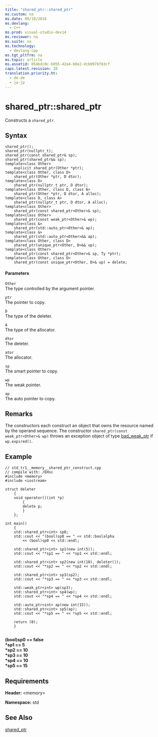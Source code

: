 ```yaml
---
title: "shared_ptr::shared_ptr"
ms.custom: na
ms.date: 09/19/2016
ms.devlang: 
  - C++
ms.prod: visual-studio-dev14
ms.reviewer: na
ms.suite: na
ms.technology: 
  - devlang-cpp
ms.tgt_pltfrm: na
ms.topic: article
ms.assetid: 054bdc0c-b055-42e4-b0e2-dcb097bf83cf
caps.latest.revision: 20
translation.priority.ht: 
  - de-de
  - ja-jp
---
```

# shared_ptr::shared_ptr
Constructs a `shared_ptr`.  
  
## Syntax  
  
```  
shared_ptr();  
shared_ptr(nullptr_t);   
shared_ptr(const shared_ptr& sp);  
shared_ptr(shared_ptr&& sp);   
template<class Other>  
    explicit shared_ptr(Other *ptr);  
template<class Other, class D>  
    shared_ptr(Other *ptr, D dtor);  
template<class D>  
    shared_ptr(nullptr_t ptr, D dtor);  
template<class Other, class D, class A>  
    shared_ptr(Other *ptr, D dtor, A alloc);  
template<class D, class A>  
    shared_ptr(nullptr_t ptr, D dtor, A alloc);  
template<class Other>  
    shared_ptr(const shared_ptr<Other>& sp);  
template<class Other>  
    shared_ptr(const weak_ptr<Other>& wp);  
template<class &>  
    shared_ptr(std::auto_ptr<Other>& ap);  
template<class &>  
    shared_ptr(std::auto_ptr<Other>&& ap);  
template<class Other, class D>  
    shared_ptr(unique_ptr<Other, D>&& up);  
template<class Other>  
    shared_ptr(const shared_ptr<Other>& sp, Ty *ptr);  
template<class Other, class D>  
    shared_ptr(const unique_ptr<Other, D>& up) = delete;  
```  
  
#### Parameters  
 `Other`  
 The type controlled by the argument pointer.  
  
 `ptr`  
 The pointer to copy.  
  
 `D`  
 The type of the deleter.  
  
 `A`  
 The type of the allocator.  
  
 `dtor`  
 The deleter.  
  
 `ator`  
 The allocator.  
  
 `sp`  
 The smart pointer to copy.  
  
 `wp`  
 The weak pointer.  
  
 `ap`  
 The auto pointer to copy.  
  
## Remarks  
 The constructors each construct an object that owns the resource named by the operand sequence. The constructor `shared_ptr(const weak_ptr<Other>& wp)` throws an exception object of type [bad_weak_ptr](../vs140/bad_weak_ptr-Class.md) if `wp.expired()`.  
  
## Example  
  
```  
// std_tr1__memory__shared_ptr_construct.cpp   
// compile with: /EHsc   
#include <memory>   
#include <iostream>   
  
struct deleter   
    {   
    void operator()(int *p)   
        {   
        delete p;   
        }   
    };   
  
int main()   
    {   
    std::shared_ptr<int> sp0;   
    std::cout << "(bool)sp0 == " << std::boolalpha   
        << (bool)sp0 << std::endl;   
  
    std::shared_ptr<int> sp1(new int(5));   
    std::cout << "*sp1 == " << *sp1 << std::endl;   
  
    std::shared_ptr<int> sp2(new int(10), deleter());   
    std::cout << "*sp2 == " << *sp2 << std::endl;   
  
    std::shared_ptr<int> sp3(sp2);   
    std::cout << "*sp3 == " << *sp3 << std::endl;   
  
    std::weak_ptr<int> wp(sp3);   
    std::shared_ptr<int> sp4(wp);   
    std::cout << "*sp4 == " << *sp4 << std::endl;   
  
    std::auto_ptr<int> ap(new int(15));   
    std::shared_ptr<int> sp5(ap);   
    std::cout << "*sp5 == " << *sp5 << std::endl;   
  
    return (0);   
    }  
  
```  
  
 **(bool)sp0 == false**  
**\*sp1 == 5**  
**\*sp2 == 10**  
**\*sp3 == 10**  
**\*sp4 == 10**  
**\*sp5 == 15**   
## Requirements  
 **Header:** <memory\>  
  
 **Namespace:** std  
  
## See Also  
 [shared_ptr](../vs140/shared_ptr-Class.md)